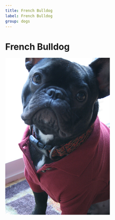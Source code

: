 ```yaml
---
title: French Bulldog
label: French Bulldog
group: dogs
---
```


# French Bulldog

![French Bulldog](/assets/images/French_bulldog/image.jpg "French Bulldog")